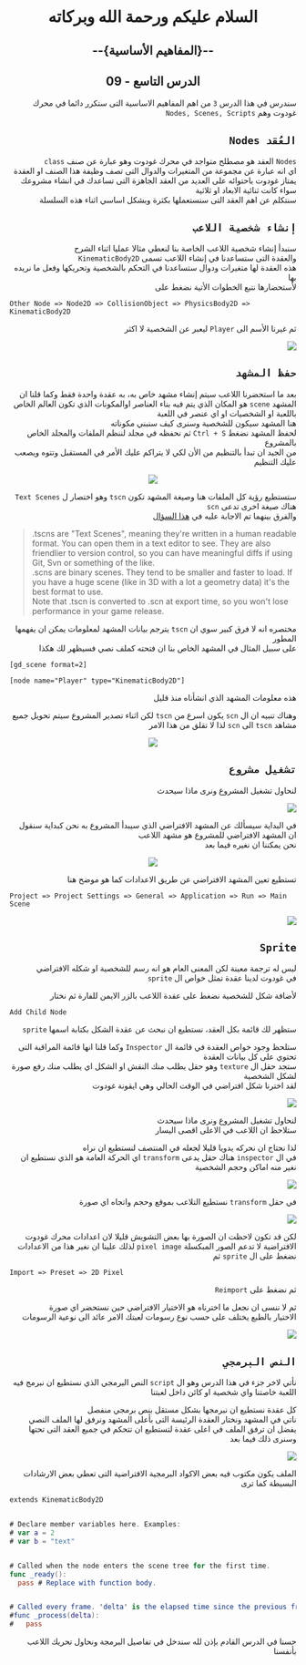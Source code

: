 <div dir = rtl>

<div align = "center">

# السلام عليكم ورحمة الله وبركاته
## --{المفاهيم الأساسية}--
## الدرس التاسع - 09
</div>

سندرس في هذا الدرس `3` من اهم المفاهيم الاساسية التى ستكرر دائما في محرك غودوت وهم `Nodes, Scenes, Scripts`

## `العُقد Nodes`
`Nodes` العقد هو مصطلح متواجد في محرك غودوت وهو عبارة عن صنف `class`  
اي انه عبارة عن مجموعة من المتغيرات والدوال التى تصف وظيفة هذا الصنف او العقدة  
يمتاز غودوت باحتوائه على العديد من العقد الجاهزة التى تساعدك في انشاء مشروعك سواء كانت ثنائية الابعاد او ثلاثية  
سنتكلم عن اهم العقد التى سنستعملها بكثرة وبشكل اساسي اثناء هذه السلسلة  

## `إنشاء شخصية اللاعب`
سنبدأ إنشاء شخصية اللاعب الخاصة بنا لنعطي مثالا عمليا اثناء الشرح  
 والعقدة التى ستساعدنا في إنشاء اللاعب تسمى `KinematicBody2D`  
هذه العقدة لها متغيرات ودوال ستساعدنا في التحكم بالشخصية وتحريكها وفعل ما نريده بها  
لأستحضارها نتبع الخطوات الأتية نضغط على  

<div dir = ltr>

`Other Node => Node2D => CollisionObject => PhysicsBody2D => KinematicBody2D` 

</div>

ثم غيرنا الأسم الى `Player` ليعبر عن الشخصية لا اكثر

![](Image/0.gif)

## `حفظ المشهد`
بعد ما استحضرنا اللاعب سيتم إنشاء مشهد خاص به، به عقدة واحدة فقط وكما قلنا ان المشهد `scene` هو المكان الذي يتم فيه بناء العناصر اوالمكونات الذي تكون العالم الخاص باللعبة او الشخصيات او اي عنصر في اللعبة  
هنا المشهد سيكون للشخصية وسنرى كيف سنبني مكوناته  
لحفظ المشهد نضغط  `Ctrl + S` ثم نحفظه في مجلد لننظم الملفات والمجلد الخاص بالمشروع  
من الجيد ان تبدأ بالتنظيم من الأن لكي لا يتراكم عليك الأمر في المستقبل وتتوه ويصعب عليك التنظيم  

<div align = "center">

  ![](Image/1.gif)
</div>

ستستطيع رؤية كل الملفات هنا وصيغة المشهد تكون `tscn` وهو اختصار ل `Text Scenes`
هناك صيغة اخرى تدعى `scn`  
والفرق بينهما تم الاجابة عليه في [هذا السؤال](https://godotengine.org/qa/5447/what-are-diffrence-between-scn-and-tsn-which-one-is-better)

<div dir = ltr>

> .tscns are "Text Scenes", meaning they're written in a human readable format. You can open them in a text editor to see. They are also friendlier to version control, so you can have meaningful diffs if using Git, Svn or something of the like.  
.scns are binary scenes. They tend to be smaller and faster to load. If you have a huge scene (like in 3D with a lot a geometry data) it's the best format to use.  
Note that .tscn is converted to .scn at export time, so you won't lose performance in your game release.

</div>

مختصره انه لا فرق كبير سوي ان `tscn` يترجم بيانات المشهد لمعلومات يمكن ان يفهمها المطور  
على سبيل المثال في المشهد الخاص بنا ان فتحته كملف نصي فسيظهر لك هكذا  

<div dir = ltr>

```
[gd_scene format=2]

[node name="Player" type="KinematicBody2D"]
```
</div>

هذه معلومات المشهد الذي انشأناه منذ قليل

وهناك تنبيه ان ال `scn` يكون اسرع من `tscn` لكن اثناء تصدير المشروع سيتم تحويل جميع مشاهد `tscn` الى `scn` لذا لا تقلق من هذا الامر

<div align = "center">

  ![](Image/2.png)
</div>

## `تشغيل مشروع`
لنحاول تشغيل المشروع ونرى ماذا سيحدث

![](Image/3.gif)

في البداية سيسألك عن المشهد الافتراضي الذي سيبدأ المشروع به
نحن كبداية سنقول ان المشهد الافتراضي للمشروع هو مشهد اللاعب  
نحن يمكننا ان نغيره فيما بعد

<div align = "center">

![](Image/4.png)
</div>

تستطيع تعين المشهد الافتراضي عن طريق الاعدادات كما هو موضح هنا 

<div dir = ltr>

`Project => Project Settings => General => Application => Run => Main Scene`

</div>

![](Image/5.gif)

## `Sprite`

ليس له ترجمة معينة لكن المعنى العام هو انه رسم للشخصية او شكله الافتراضي  
في غودوت لدينا عقدة تمثل خواص ال `sprite` 

لأضافة شكل للشخصية نضغط على عقدة اللاعب بالزر الايمن للفارة ثم نختار  

<div dir = ltr>

`Add Child Node`

</div>

ستظهر لك قائمة بكل العقد، نستطيع ان نبحث عن عقدة الشكل بكتابة اسمها `sprite`

ستلحظ وجود خواص العقدة في قائمة ال `Inspector` وكما قلنا انها قائمة المراقبة التى تحتوي على كل بيانات العقدة  
ستجد حقل ال `texture` وهو حقل يطلب منك النقش او الشكل اي يطلب منك رفع صورة لشكل الشخصية  
لقد اخترنا شكل افتراضي في الوقت الحالي وهي ايقونة غودوت  

![](Image/6.gif)

لنحاول تشغيل المشروع ونرى ماذا سيحدث  
ستلاحظ ان اللاعب في الاعلى اقصى اليسار

لذا نحتاج ان نحركه يدويا قليلا لجعله في المنتصف لنستطيع ان نراه  
في ال `inspector` هناك حقل يدعى `transform` اي الحركة العامة هو الذي نستطيع ان نغير منه اماكن وحجم الشخصية  

![](Image/7.gif)

في حقل `transform` نستطيع التلاعب بموقع وحجم واتجاه اي صورة  

![](Image/8.gif)

لكن قد تكون لاحظت ان الصورة بها بعض التشويش قليلا
لان اعدادات محرك غودوت الافتراضية لا تدعم الصور المبكسلة `pixel image` لذلك علينا ان نغير هذا من الاعدادات  
نضغط على ال `sprite` ثم 
<div dir = ltr>

`Import => Preset => 2D Pixel `

</div>

ثم نضغط على `Reimport`

ثم لا ننسى ان نجعل ما اخترناه هو الاختيار الافتراضي حين نستحضر اي صورة  
الاختيار بالطبع يختلف على حسب نوع رسومات لعبتك الامر عائد الى نوعية الرسومات

![](Image/9.gif)

## `النص البرمجي`
نأتي لاخر جزء في هذا الدرس وهو ال `script` النص البرمجي الذي نستطيع ان نبرمج فيه اللعبة خاصتنا واي شخصية او كائن داخل لعبتنا  

كل عقدة نستطيع ان نبرمجها بشكل مستقل بنص برمجي منفصل  
ناتي في المشهد ونختار العقدة الرئيسة التى بأعلى المشهد ونرفق لها الملف النصي  
يفضل ان ترفق الملف في اعلى عقدة لتستطيع ان تتحكم في جميع العقد التى تحتها  وسنرى ذلك فيما بعد  

![](Image/10.gif)

الملف يكون مكتوب فيه بعض الاكواد البرمجية الافتراضية التى تعطي بعض الارشادات البسيطة كما ترى

<div dir = ltr>

```swift
extends KinematicBody2D


# Declare member variables here. Examples:
# var a = 2
# var b = "text"


# Called when the node enters the scene tree for the first time.
func _ready():
  pass # Replace with function body.


# Called every frame. 'delta' is the elapsed time since the previous frame.
#func _process(delta):
#	pass
```
</div>

حسنا في الدرس القادم بإذن لله سندخل في تفاصيل البرمجة ونحاول تحريك اللاعب بأنفسنا

</div> 